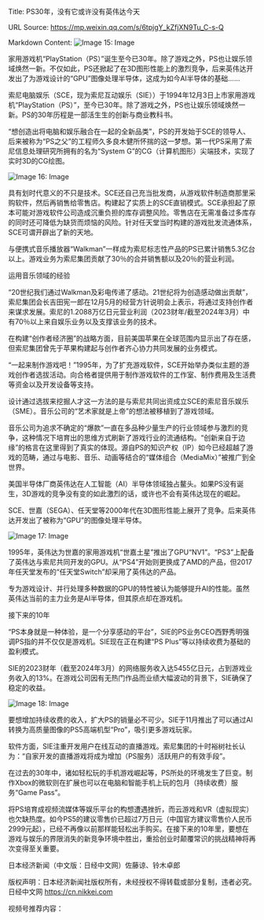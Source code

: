 Title: PS30年，没有它或许没有英伟达今天

URL Source: https://mp.weixin.qq.com/s/6tpjgY_kZfjXN9Tu_C-s-Q

Markdown Content:
![Image 15: Image](https://mmbiz.qpic.cn/sz_mmbiz_jpg/BogskrpoQyibJ8SoAz1aH9cBicQu5JQAdFb2hzIh0LwviblhjZavs7MgYXJ20S8Gw1maSuiciaoN4drL2RBLjg2ULDQ/640?wx_fmt=jpeg&from=appmsg&tp=webp&wxfrom=5&wx_lazy=1&wx_co=1)

家用游戏机“PlayStation（PS）”诞生至今已30年。除了游戏之外，PS也让娱乐领域焕然一新。不仅如此，PS还掀起了在3D图形性能上的激烈竞争，后来英伟达开发出了为游戏设计的“GPU”图像处理半导体，这成为如今AI半导体的基础……

索尼电脑娱乐（SCE，现为索尼互动娱乐（SIE））于1994年12月3日上市家用游戏机“PlayStation（PS）”，至今已30年。除了游戏之外，PS也让娱乐领域焕然一新。PS的30年历程是一部活生生的创新与商业教科书。

“想创造出将电脑和娱乐融合在一起的全新品类”，PS的开发始于SCE的领导人、后来被称为“PS之父”的工程师久多良木健所怀揣的这一梦想。第一代PS采用了索尼信息处理研究所拥有的名为“System G”的CG（计算机图形）尖端技术，实现了实时3D的CG绘图。

![Image 16: Image](https://mmbiz.qpic.cn/sz_mmbiz_jpg/BogskrpoQyibJ8SoAz1aH9cBicQu5JQAdF8qT7c42RDeCXv38hX2svj86hRJ8Kzjf6RDY5MibiawyCzGEEicZAKNf3w/640?wx_fmt=jpeg&from=appmsg&tp=webp&wxfrom=5&wx_lazy=1&wx_co=1)

具有划时代意义的不只是技术。SCE还自己充当批发商，从游戏软件制造商那里采购软件，然后再销售给零售店。构建起了实质上的SCE直销模式。SCE承担起了原本可能对游戏软件公司造成沉重负担的库存调整风险。零售店在无需准备过多库存的同时还可降低为缺货而烦恼的风险。针对任天堂当时构建的游戏批发流通体系，SCE可谓开辟出了新的天地。

与便携式音乐播放器“Walkman”一样成为索尼标志性产品的PS已累计销售5.3亿台以上。游戏业务为索尼集团贡献了30％的合并销售额以及20％的营业利润。

运用音乐领域的经验

“20世纪我们通过Walkman及彩电传递了感动。21世纪将为创造感动做出贡献”，索尼集团会长吉田宪一郎在12月5月的经营方针说明会上表示，将通过支持创作者来谋求发展。索尼的1.2088万亿日元营业利润（2023财年/截至2024年3月）中有70％以上来自娱乐业务以及支撑该业务的技术。

在构建“创作者经济圈”的战略方面，目前美国苹果在全球范围内显示出了存在感，但索尼集团曾先于苹果构建起与创作者齐心协力共同发展的业务模式。

“一起来制作游戏吧！”1995年，为了扩充游戏软件，SCE开始举办类似主题的游戏创作者选拔活动。向合格者提供用于制作游戏软件的工作室、制作费用及生活费等资金以及开发设备等支持。

设计通过选拔来挖掘人才这一方法的是与索尼共同出资成立SCE的索尼音乐娱乐（SME）。音乐公司的“艺术家就是上帝”的想法被移植到了游戏领域。

音乐公司为追求不确定的“爆款”一直在多品种少量生产的行业领域参与激烈的竞争，这种情况下培育出的思维方式刷新了游戏行业的流通结构。“创新来自于边缘”的格言在这里得到了真实的体现。源自PS的知识产权（IP）如今已经超越了游戏的范畴，通过与电影、音乐、动画等结合的“媒体组合（MediaMix）”被推广到全世界。

美国半导体厂商英伟达在人工智能（AI）半导体领域独占鳌头。如果PS没有诞生，3D游戏的竞争没有变的如此激烈的话，或许也不会有英伟达现在的崛起。

SCE、世嘉（SEGA）、任天堂等2000年代在3D图形性能上展开了竞争。后来英伟达开发出了被称为“GPU”的图像处理半导体。

![Image 17: Image](https://mmbiz.qpic.cn/sz_mmbiz_jpg/BogskrpoQyibJ8SoAz1aH9cBicQu5JQAdF2n7PTS8WEnuyXDcO0EewTBDqZ5v5MpT8qRPug9391q31dPe9EtRumw/640?wx_fmt=jpeg&from=appmsg)

1995年，英伟达为世嘉的家用游戏机“世嘉土星”推出了GPU“NV1”。“PS3”上配备了英伟达与索尼共同开发的GPU。从“PS4”开始则更换成了AMD的产品，但2017年任天堂发布的“任天堂Switch”却采用了英伟达的产品。

专为游戏设计、并行处理多种数据的GPU的特性被认为能够提升AI的性能。虽然英伟达当前的主力业务是AI半导体，但其原点却在游戏机。

接下来的10年

“PS本身就是一种体验，是一个分享感动的平台”，SIE的PS业务CEO西野秀明强调PS指的并不仅仅是游戏机。SIE现在正在构建“PS Plus”等以持续收费为基础的盈利模式。

SIE的2023财年（截至2024年3月）的网络服务收入达5455亿日元，占到游戏业务收入的13%。在游戏公司因有无热门作品而业绩大幅波动的背景下，SIE确保了稳定的收益。

![Image 18: Image](https://mmbiz.qpic.cn/sz_mmbiz_jpg/BogskrpoQyibJ8SoAz1aH9cBicQu5JQAdFvuRZm7uNAfS5ZQdebTg7Orb1LCsjYNicCCKPlpt8NBBicNOeiaEn0V34A/640?wx_fmt=jpeg&from=appmsg)

要想增加持续收费的收入，扩大PS的销量必不可少。SIE于11月推出了可以通过AI转换为高质量图像的PS5高端机型“Pro”，吸引更多游戏玩家。

软件方面，SIE注重开发用户在线互动的直播游戏。索尼集团的十时裕树社长认为：“自家开发的直播游戏将成为增加（PS服务）活跃用户的有效手段”。

在过去的30年中，诸如轻松玩的手机游戏崛起等，PS所处的环境发生了巨变。制作Xbox的微软则在扩展也可以在电脑和智能手机上玩的包月（持续收费）服务“Game Pass”。

将PS培育成视频流媒体等娱乐平台的构想遭遇挫折，而云游戏和VR（虚拟现实）也欠缺热度。如今PS5的建议零售价已超过7万日元（中国官方建议零售价人民币2999元起），已经不再像以前那样能轻松出手购买。在接下来的10年里，要想在游戏与娱乐的界限消失的新竞争环境中胜出，重拾创业时颠覆常识的挑战精神将再次变得至关重要。

日本经济新闻（中文版：日经中文网）佐藤谅、铃木卓郎

版权声明：日本经济新闻社版权所有，未经授权不得转载或部分复制，违者必究。  
日经中文网 https://cn.nikkei.com

视频号推荐内容：

